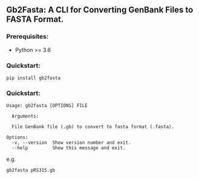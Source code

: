 ## Gb2Fasta: A CLI for Converting GenBank Files to FASTA Format.  


### Prerequisites:  
- Python >= 3.6  

### Quickstart:  
```
pip install gb2fasta
```    
### Quickstart:  
```
Usage: gb2fasta [OPTIONS] FILE

  Arguments:

  File GenBank file (.gb) to convert to fasta format (.fasta).

Options:
  -v, --version  Show version number and exit.
  --help         Show this message and exit.
 ```  
 e.g.
 ```
gb2fasta pRS315.gb
 ```
